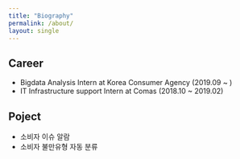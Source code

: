```yaml
---
title: "Biography"
permalink: /about/
layout: single
---
```

## Career
- Bigdata Analysis Intern at Korea Consumer Agency (2019.09 ~ )
- IT Infrastructure support Intern at Comas (2018.10 ~ 2019.02)
  
## Poject
- 소비자 이슈 알람 
- 소비자 불만유형 자동 분류
